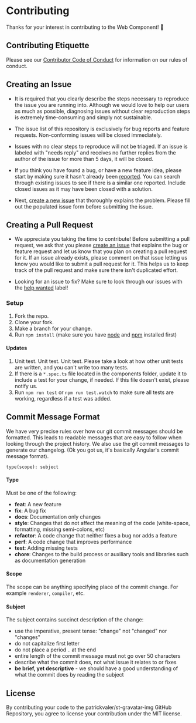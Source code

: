 # Contributing

Thanks for your interest in contributing to the <st-gravatar-img> Web Component! :tada:

## Contributing Etiquette

Please see our [Contributor Code of Conduct](https://github.com/patrickvaler/st-gravatar-img/blob/master/CODE_OF_CONDUCT.md) for information on our rules of conduct.

## Creating an Issue

- It is required that you clearly describe the steps necessary to reproduce the issue you are running into. Although we would love to help our users as much as possible, diagnosing issues without clear reproduction steps is extremely time-consuming and simply not sustainable.

- The issue list of this repository is exclusively for bug reports and feature requests. Non-conforming issues will be closed immediately.

- Issues with no clear steps to reproduce will not be triaged. If an issue is labeled with "needs reply" and receives no further replies from the author of the issue for more than 5 days, it will be closed.

- If you think you have found a bug, or have a new feature idea, please start by making sure it hasn't already been [reported](https://github.com/patrickvaler/st-gravatar-img/issues?utf8=%E2%9C%93&q=is%3Aissue). You can search through existing issues to see if there is a similar one reported. Include closed issues as it may have been closed with a solution.

- Next, [create a new issue](https://github.com/patrickvaler/st-gravatar-img/issues/new) that thoroughly explains the problem. Please fill out the populated issue form before submitting the issue.

## Creating a Pull Request

- We appreciate you taking the time to contribute! Before submitting a pull request, we ask that you please [create an issue](#creating-an-issue) that explains the bug or feature request and let us know that you plan on creating a pull request for it. If an issue already exists, please comment on that issue letting us know you would like to submit a pull request for it. This helps us to keep track of the pull request and make sure there isn't duplicated effort.

- Looking for an issue to fix? Make sure to look through our issues with the [help wanted](https://github.com/patrickvaler/st-gravatar-img/issues?q=is%3Aopen+is%3Aissue+label%3A%22help+wanted%22) label!

### Setup

1.  Fork the repo.
2.  Clone your fork.
3.  Make a branch for your change.
4.  Run `npm install` (make sure you have [node](https://nodejs.org/en/) and [npm](http://blog.npmjs.org/post/85484771375/how-to-install-npm) installed first)

#### Updates

1.  Unit test. Unit test. Unit test. Please take a look at how other unit tests are written, and you can't write too many tests.
2.  If there is a `*.spec.ts` file located in the components folder, update it to include a test for your change, if needed. If this file doesn't exist, please notify us.
3.  Run `npm run test` or `npm run test.watch` to make sure all tests are working, regardless if a test was added.

## Commit Message Format

We have very precise rules over how our git commit messages should be formatted. This leads to readable messages that are easy to follow when looking through the project history. We also use the git commit messages to generate our changelog. (Ok you got us, it's basically Angular's commit message format).

`type(scope): subject`

#### Type

Must be one of the following:

- **feat**: A new feature
- **fix**: A bug fix
- **docs**: Documentation only changes
- **style**: Changes that do not affect the meaning of the code (white-space, formatting, missing semi-colons, etc)
- **refactor**: A code change that neither fixes a bug nor adds a feature
- **perf**: A code change that improves performance
- **test**: Adding missing tests
- **chore**: Changes to the build process or auxiliary tools and libraries such as documentation generation

#### Scope

The scope can be anything specifying place of the commit change. For example `renderer`, `compiler`, etc.

#### Subject

The subject contains succinct description of the change:

- use the imperative, present tense: "change" not "changed" nor "changes"
- do not capitalize first letter
- do not place a period `.` at the end
- entire length of the commit message must not go over 50 characters
- describe what the commit does, not what issue it relates to or fixes
- **be brief, yet descriptive** - we should have a good understanding of what the commit does by reading the subject

## License

By contributing your code to the patrickvaler/st-gravatar-img GitHub Repository, you agree to license your contribution under the MIT license.
